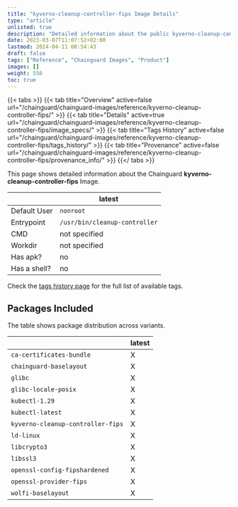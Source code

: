 ```yaml
---
title: "kyverno-cleanup-controller-fips Image Details"
type: "article"
unlisted: true
description: "Detailed information about the public kyverno-cleanup-controller-fips Chainguard Image."
date: 2023-03-07T11:07:52+02:00
lastmod: 2024-04-11 00:54:43
draft: false
tags: ["Reference", "Chainguard Images", "Product"]
images: []
weight: 550
toc: true
---
```


{{< tabs >}}
{{< tab title="Overview" active=false url="/chainguard/chainguard-images/reference/kyverno-cleanup-controller-fips/" >}}
{{< tab title="Details" active=true url="/chainguard/chainguard-images/reference/kyverno-cleanup-controller-fips/image_specs/" >}}
{{< tab title="Tags History" active=false url="/chainguard/chainguard-images/reference/kyverno-cleanup-controller-fips/tags_history/" >}}
{{< tab title="Provenance" active=false url="/chainguard/chainguard-images/reference/kyverno-cleanup-controller-fips/provenance_info/" >}}
{{</ tabs >}}

This page shows detailed information about the Chainguard **kyverno-cleanup-controller-fips** Image.

|              | latest                        |
|--------------|-------------------------------|
| Default User | `nonroot`                     |
| Entrypoint   | `/usr/bin/cleanup-controller` |
| CMD          | not specified                 |
| Workdir      | not specified                 |
| Has apk?     | no                            |
| Has a shell? | no                            |

Check the [tags history page](/chainguard/chainguard-images/reference/kyverno-cleanup-controller-fips/tags_history/) for the full list of available tags.

## Packages Included
The table shows package distribution across variants.

|                                   | latest |
|-----------------------------------|--------|
| `ca-certificates-bundle`          | X      |
| `chainguard-baselayout`           | X      |
| `glibc`                           | X      |
| `glibc-locale-posix`              | X      |
| `kubectl-1.29`                    | X      |
| `kubectl-latest`                  | X      |
| `kyverno-cleanup-controller-fips` | X      |
| `ld-linux`                        | X      |
| `libcrypto3`                      | X      |
| `libssl3`                         | X      |
| `openssl-config-fipshardened`     | X      |
| `openssl-provider-fips`           | X      |
| `wolfi-baselayout`                | X      |

